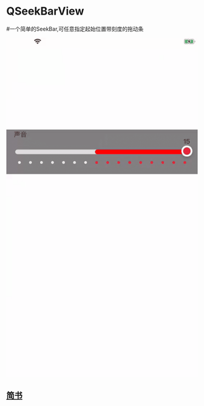 # QSeekBarView


#一个简单的SeekBar,可任意指定起始位置带刻度的拖动条

![](./demo.gif)



## [简书](https://www.jianshu.com/p/7db73186dc59)

